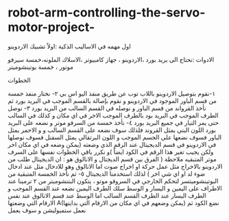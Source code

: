 # robot-arm-controlling-the-servo-motor-project-
اول مهمه في الاساليب الذكية 
:اولاً تشبيك الاردوينو

الادوات :نحتاج الى بريد بورد ،الاردوينو ، جهاز كامبيوتر ،الاسلاك الملونه،خمسة سيرفو موتور ، خمسة بوتينشوميتر

الخطوات

١-نقوم بتوصيل الاردوينو باللاب توب عن طريق منفذ اليو اس بي ٢- نختار منفذ خمسة من قسم الباور الموجود في الاردوينو و نقوم بإصالة بالقسم الموجب في البريد بورد ثم نأخذ القرواند من قسم الباور و نوصله في القسم السالب من البريد بورد ٣- نوصل الطرف الموجب في البريد بود بالطرف الموجب الاخر في اي مكان و كذلك في السالب حتى يمر التيار في جميع البريد بورد ٤- نأخذ خمسة من السرفو موتر و نضعه على البريد بورد اللون البني يمثل القروند فلذلك سوف نضعه على القسم السالب و و الاحمر يمثل الباور فسوف نضعها على الجسم الموجب و اللون البرتقالي يمثل السقنل فسوف نوصلها في الاردوينو في قسم الديجيتال عند الرقم الذي وضعته (يمكن وضعه في اي مكان اخر ولكن يجيب تغير هذا الرقم في الكود ايضاً )و نكرر باقي الخطوات نفسها على السرف موتر المتبقيه ملاحظة ( الفرق بين قسم الديجتال و الانالوق هو : ان الديجيتال طلب من الاردوينو بالاخراج مثل عمل حركة او اخراج صوت اما الانالوق وهو للادخال مثل عند ادخال ضوء لد او اي شي اخر ) لذلك استخدمنا الديجيتال ٥- ثم نأخذ الخمسة المتبقية من البوتينشوميتسر لتحكم الخارجي في السروفو موتو ، يتكون البتنشوميتر من ٢ ترمينا عند الاطراف على اليمين و اليسار و الوسط سلك الطرف اليمين نضعه عند القسم الموجب و الطرف اليسار عند الطرف القسم السالب اما الوسط عند قسم الانالوق عند نفس الارقام التي وضعتها A(يمكن وضعهم في اي مكان من الارقام التي بدايتها) نضع الكود ثم نعمل ستميوليشن و سوف يعمل
